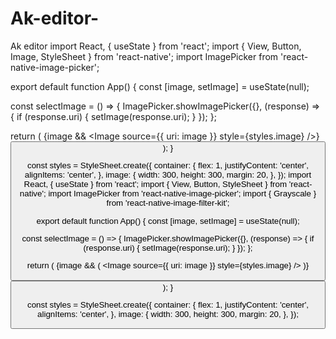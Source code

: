 # Ak-editor-
Ak editor 
import React, { useState } from 'react';
import { View, Button, Image, StyleSheet } from 'react-native';
import ImagePicker from 'react-native-image-picker';

export default function App() {
  const [image, setImage] = useState(null);

  const selectImage = () => {
    ImagePicker.showImagePicker({}, (response) => {
      if (response.uri) {
        setImage(response.uri);
      }
    });
  };

  return (
    <View style={styles.container}>
      {image && <Image source={{ uri: image }} style={styles.image} />}
      <Button title="Select Image" onPress={selectImage} />
    </View>
  );
}

const styles = StyleSheet.create({
  container: {
    flex: 1,
    justifyContent: 'center',
    alignItems: 'center',
  },
  image: {
    width: 300,
    height: 300,
    margin: 20,
  },
});
import React, { useState } from 'react';
import { View, Button, StyleSheet } from 'react-native';
import ImagePicker from 'react-native-image-picker';
import { Grayscale } from 'react-native-image-filter-kit';

export default function App() {
  const [image, setImage] = useState(null);

  const selectImage = () => {
    ImagePicker.showImagePicker({}, (response) => {
      if (response.uri) {
        setImage(response.uri);
      }
    });
  };

  return (
    <View style={styles.container}>
      {image && (
        <Grayscale>
          <Image source={{ uri: image }} style={styles.image} />
        </Grayscale>
      )}
      <Button title="Select Image" onPress={selectImage} />
    </View>
  );
}

const styles = StyleSheet.create({
  container: {
    flex: 1,
    justifyContent: 'center',
    alignItems: 'center',
  },
  image: {
    width: 300,
    height: 300,
    margin: 20,
  },
});
